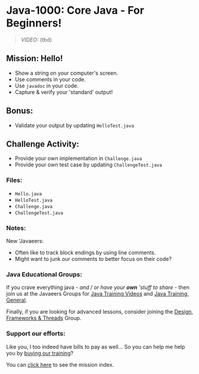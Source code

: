 # Java-1000: Core Java - For Beginners!

> _VIDEO:_ (tbd)

## Mission: Hello!
* Show a string on your computer's screen.
* Use comments in your code.
* Use `javadoc` in your code.
* Capture & verify your 'standard' output!

## Bonus:
* Validate your output by updating `HelloTest.java`

## Challenge Activity:
- Provide your own implementation in `Challenge.java`
- Provide your own test case by updating `ChallengeTest.java`

### Files:
* `Hello.java`
* `HelloTest.java`
* `Challenge.java`
* `ChallengeTest.java`

### Notes:
New 'Javaeers: 
- Often like to track block endings by using line comments.
- Might want to junk our comments to better focus on their code?

### Java Educational Groups:
If you crave everything java - _and / or have your **own**
'stuff to share_ - then join us at the
Javaeers Groups for [Java Training Videos](https://www.facebook.com/JavaVideos9000/)
and [Java Training, General](https://www.facebook.com/groups/javatraining9000/).

Finally, if you are looking for advanced lessons, consider joining the
[Design, Frameworks & Threads](https://www.facebook.com/Java-Design-Frameworks-Thread-Video-Training-670850766419490)
Group.

### Support our efforts:
Like you, I too indeed have bills to pay as well... So you can help me help you
by [buying our training](https://www.udemy.com/course/how-to-java)?

You can [click here](../../../../MISSIONS.md) to see the mission index.
